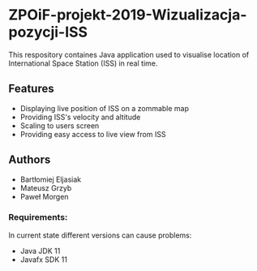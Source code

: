 # ZPOiF-projekt-2019-Wizualizacja-pozycji-ISS
This respository containes Java application used to visualise location of International Space Station (ISS) in real time. 

## Features
* Displaying live position of ISS on a zommable map
* Providing ISS's velocity and altitude 
* Scaling to users screen
* Providing easy access to live view from ISS  

## Authors 
* Bartłomiej Eljasiak
* Mateusz Grzyb
* Paweł Morgen 

### Requirements: 
 In current state different versions can cause problems:
  * Java JDK 11 
  * Javafx SDK 11 
